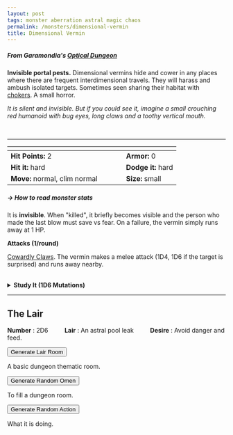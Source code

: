 ```yaml
---
layout: post
tags: monster aberration astral magic chaos
permalink: /monsters/dimensional-vermin
title: Dimensional Vermin
---
```


##### From Garamondia's [Optical Dungeon](https://garamondia.blogspot.com/2025/03/the-optical-dungeonthe-process-dungeon.html)

**Invisible portal pests.** Dimensional vermins hide and cower in any places where there are frequent interdimensional travels. They will harass and ambush isolated targets. Sometimes seen sharing their habitat with [chokers](/monsters/choker). A small horror.

_It is silent and invisible. But if you could see it, imagine a small crouching red humanoid with bug eyes, long claws and a toothy vertical mouth._


<br>

---

|  <span style="display: inline-block; width:250px"></span>  |  |
| -------- | --------|
| **Hit Points:** 2 | **Armor:** 0 |
| **Hit it:** hard  | **Dodge it:** hard  |
| **Move:** normal, clim normal  |  **Size:** small | 

##### <span class="tooltip" data-tooltip="Armor = damage reduction · · · Easy/Normal/Hard = roll above 10/15/20 to beat">→ How to read monster stats</span>

It is **invisible**. When "killed", it briefly becomes visible and the person who made the last blow must save vs fear. On a failure, the vermin simply runs away at 1 HP.

**Attacks (1/round)**

<ins>Cowardly Claws</ins>. The vermin makes a melee attack (1D4, 1D6 if the target is surprised) and runs away nearby.

<br>
<details markdown="1">
<summary style="font-weight: bold;">Study It (1D6 Mutations)</summary>
If you have disected or conversed with this horror, you can spend the equivalent of 1 bag of gold to feverishly study the thing between two adventures and discover weird knowledge beyond reality. If you do so, your studies of the aberration will change you in horrible, gruesome ways : Roll 1D6 for each gold cost spent this way. One of your body parts become invisible :

1. ... one of your legs.
1. ... one of your arms.
1. ... your skin everywhere.
1. ... your chest.
1. ... your face.
1. roll twice.

This invisibility only affects the body part, not equipment. Mutations take an inventory slot and cannot be removed.
</details>

---

## The Lair

**Number** : 2D6 <span style="display: inline-block; width:30px"></span>
**Lair** : An astral pool leak <span style="display: inline-block; width:30px"></span>
**Desire** : Avoid danger and feed.

<button id="room-btn">Generate Lair Room</button>
<p id="RoomResult">A basic dungeon thematic room.</p>

<button id="generate-btn">Generate Random Omen</button>
<p id="RoamResult">To fill a dungeon room.</p>

<button onclick="generateMood()">Generate Random Action</button>
<p id="MoodResult">What it is doing.</p>
<script src="/scripts/generateMood.js"></script>

<br>

 <script src="https://code.jquery.com/jquery-3.6.0.min.js"></script>
<script>
      $(document).ready(function() {
        function generateResult(buttonId, resultId, columnRangeStart, columnRangeEnd) {
          $(buttonId).click(function() {
            var searchValue = "0036"; // Change this to the actual value you need

            $.get("/CSV/Monster - Index.csv", function(data) {
              var rows = data.split("\n").slice(1);
              var matchingRows = rows.filter(function(row) {
                var columns = row.split(",");
                return columns[0] === searchValue;
              });

              var selectedRow = matchingRows[Math.floor(Math.random() * matchingRows.length)];
              var selectedCell = selectedRow.split(",")[Math.floor(Math.random() * (columnRangeEnd - columnRangeStart + 1)) + columnRangeStart];

              $(resultId).html(selectedCell); // Use .html() to insert HTML content
            });
          });
        }

        generateResult("#room-btn", "#RoomResult", 38, 43);
        generateResult("#generate-btn", "#RoamResult", 3, 8);
      });
    </script>
